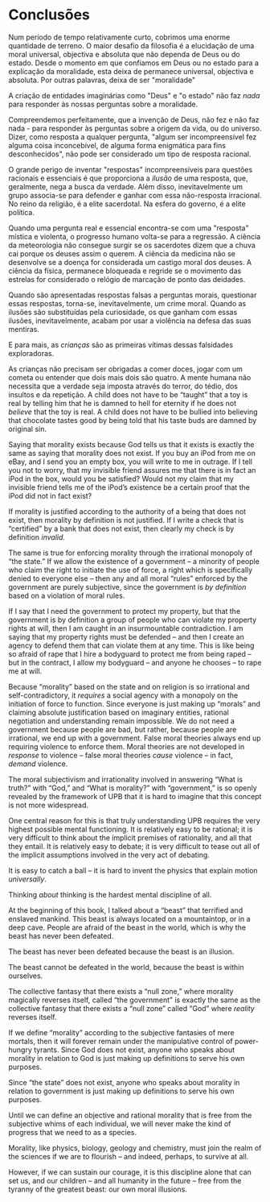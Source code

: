 # Conclusões

Num período de tempo relativamente curto, cobrimos uma enorme quantidade de terreno. O maior desafio da filosofia é a elucidação de uma moral universal, objectiva e absoluta que não dependa de Deus ou do estado. Desde o momento em que confiamos em Deus ou no estado para a explicação da moralidade, esta deixa de permanece universal, objectiva e absoluta. Por outras palavras, deixa de ser "moralidade"

A criação de entidades imaginárias como "Deus" e "o estado" não faz *nada* para responder às nossas perguntas sobre a moralidade.

Compreendemos perfeitamente, que a invenção de Deus, não fez e não faz nada - para responder às perguntas sobre a origem da vida, ou do universo. Dizer, como resposta a qualquer pergunta, "algum ser incompreensível fez alguma coisa inconcebível, de alguma forma enigmática para fins desconhecidos", não pode ser considerado um tipo de resposta racional.

O grande perigo de inventar "respostas" incompreensíveis para questões racionais e essenciais é que proporciona a *ilusão* de uma resposta, que, geralmente, nega a busca da verdade. Além disso, inevitavelmente um grupo associa-se para defender e ganhar com essa não-resposta irracional. No reino da religião, é a elite sacerdotal. Na esfera do governo, é a elite política.

Quando uma pergunta real e essencial encontra-se com uma "resposta" mística e violenta, o progresso humano volta-se para a regressão. A ciência da meteorologia não consegue surgir se os sacerdotes dizem que a chuva cai porque os deuses assim o querem. A ciência da medicina não se desenvolve se a doença for considerada um castigo moral dos deuses. A ciência da física, permanece bloqueada e regride se o movimento das estrelas for considerado o relógio de marcação de ponto das deidades.

Quando são apresentadas respostas falsas a perguntas morais, questionar essas respostas, torna-se, inevitavelmente, um crime moral. Quando as ilusões são substituídas pela curiosidade, os que ganham com essas ilusões, inevitavelmente, acabam por usar a violência na defesa das suas mentiras.

E para mais, as *crianças* são as primeiras vítimas dessas falsidades exploradoras.

As crianças não precisam ser obrigadas a comer doces, jogar com um cometa ou entender que dois mais dois são quatro. A mente humana não necessita que a verdade seja imposta através do terror, do tédio, dos insultos e da repetição. A child does not have to be “taught” that a toy is real by telling him that he is damned to hell for eternity if he does not *believe* that the toy is real. A child does not have to be bullied into believing that chocolate tastes good by being told that his taste buds are damned by original sin.

Saying that morality exists because God tells us that it exists is exactly the same as saying that morality does not exist. If you buy an iPod from me on eBay, and I send you an empty box, you will write to me in outrage. If I tell you not to worry, that my invisible friend assures me that there is in fact an iPod in the box, would you be satisfied? Would not my claim that my invisible friend tells me of the iPod’s existence be a certain proof that the iPod did not in fact exist?

If morality is justified according to the authority of a being that does not exist, then morality by definition is not justified. If I write a check that is “certified” by a bank that does not exist, then clearly my check is by definition *invalid*.

The same is true for enforcing morality through the irrational monopoly of “the state.” If we allow the existence of a government – a minority of people who claim the right to initiate the use of force, a right which is specifically denied to everyone else – then any and all moral “rules” enforced by the government are purely subjective, since the government is *by definition* based on a violation of moral rules.

If I say that I need the government to protect my property, but that the government is by definition a group of people who can violate my property rights at will, then I am caught in an insurmountable contradiction. I am saying that my property rights must be defended – and then I create an agency to defend them that can violate them at any time. This is like being so afraid of rape that I hire a bodyguard to protect me from being raped – but in the contract, I allow my bodyguard – and anyone he chooses – to rape me at will.

Because “morality” based on the state and on religion is so irrational and self-contradictory, it *requires* a social agency with a monopoly on the initiation of force to function. Since everyone is just making up “morals” and claiming absolute justification based on imaginary entities, rational negotiation and understanding remain impossible. We do not need a government because people are bad, but rather, because people are irrational, we end up with a government. False moral theories always end up requiring violence to enforce them. Moral theories are not developed in *response* to violence – false moral theories *cause* violence – in fact, *demand* violence.

The moral subjectivism and irrationality involved in answering “What is truth?” with “God,” and “What is morality?” with “government,” is so openly revealed by the framework of UPB that it is hard to imagine that this concept is not more widespread.

One central reason for this is that truly understanding UPB requires the very highest possible mental functioning. It is relatively easy to be rational; it is very difficult to think about the implicit premises of rationality, and all that they entail. It is relatively easy to debate; it is very difficult to tease out all of the implicit assumptions involved in the very act of debating.

It is easy to catch a ball – it is hard to invent the physics that explain motion *universally*.

Thinking *about* thinking is the hardest mental discipline of all.

At the beginning of this book, I talked about a “beast” that terrified and enslaved mankind. This beast is always located on a mountaintop, or in a deep cave. People are afraid of the beast in the world, which is why the beast has never been defeated.

The beast has never been defeated because the beast is an illusion.

The beast cannot be defeated in the world, because the beast is within ourselves.

The collective fantasy that there exists a “null zone,” where morality magically reverses itself, called “the government” is exactly the same as the collective fantasy that there exists a “null zone” called “God” where *reality* reverses itself.

If we define “morality” according to the subjective fantasies of mere mortals, then it will forever remain under the manipulative control of power-hungry tyrants. Since God does not exist, anyone who speaks about morality in relation to God is just making up definitions to serve his own purposes.

Since “the state” does not exist, anyone who speaks about morality in relation to government is just making up definitions to serve his own purposes.

Until we can define an objective and rational morality that is free from the subjective whims of each individual, we will never make the kind of progress that we need to as a species.

Morality, like physics, biology, geology and chemistry, must join the realm of the sciences if we are to flourish – and indeed, perhaps, to survive at all.

However, if we can sustain our courage, it is this discipline alone that can set us, and our children – and all humanity in the future – free from the tyranny of the greatest beast: our own moral illusions.